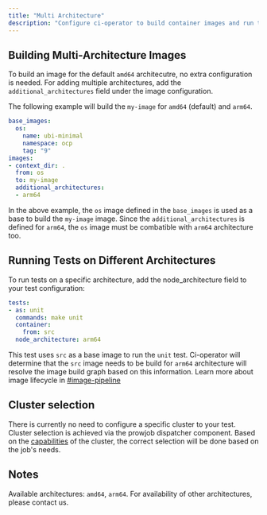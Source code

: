 ```yaml
---
title: "Multi Architecture"
description: "Configure ci-operator to build container images and run tests across multiple CPU architectures"
---
```


## Building Multi-Architecture Images

To build an image for the default `amd64` architecutre, no extra configuration is needed.
For adding multiple architectures, add the `additional_architectures` field under the image configuration.

The following example will build the `my-image` for `amd64` (default) and `arm64`.

```yaml
base_images:
  os:
    name: ubi-minimal
    namespace: ocp
    tag: "9"
images:
- context_dir: .
  from: os
  to: my-image
  additional_architectures:
  - arm64
```

In the above example, the `os` image defined in the `base_images` is used as a base to build the `my-image` image.
Since the `additional_architectures` is defined for `arm64`, the `os` image must be combatible with `arm64` architecture too.

## Running Tests on Different Architectures

To run tests on a specific architecture, add the node_architecture field to your test configuration:

```yaml
tests:
- as: unit
  commands: make unit
  container:
    from: src
  node_architecture: arm64
```

This test uses `src` as a base image to run the `unit` test. Ci-operator will determine that the `src` image needs to be build for `arm64` architecture
will resolve the image build graph based on this information. Learn more about image lifecycle in [#image-pipeline](https://docs.ci.openshift.org/docs/internals/#image-pipeline)


## Cluster selection

There is currently no need to configure a specific cluster to your test. Cluster selection is achieved via the prowjob dispatcher component. Based on the [capabilities](https://github.com/openshift/release/blob/master/core-services/sanitize-prow-jobs/_clusters.yaml) of the cluster, the correct selection will be done based on the job's needs.

## Notes
Available architectures: `amd64`, `arm64`. For availability of other architectures, please contact us.
